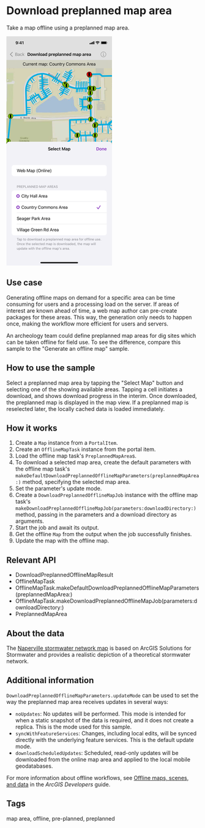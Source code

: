 # Download preplanned map area

Take a map offline using a preplanned map area.

![Screenshot of download preplanned map area sample](download-preplanned-map-area.png)

## Use case

Generating offline maps on demand for a specific area can be time consuming for users and a processing load on the server. If areas of interest are known ahead of time, a web map author can pre-create packages for these areas. This way, the generation only needs to happen once, making the workflow more efficient for users and servers.

An archeology team could define preplanned map areas for dig sites which can be taken offline for field use. To see the difference, compare this sample to the "Generate an offline map" sample.

## How to use the sample

Select a preplanned map area by tapping the "Select Map" button and selecting one of the showing available areas. Tapping a cell initiates a download, and shows download progress in the interim. Once downloaded, the preplanned map is displayed in the map view. If a preplanned map is reselected later, the locally cached data is loaded immediately.

## How it works

1. Create a `Map` instance from a `PortalItem`.
2. Create an `OfflineMapTask` instance from the portal item.
3. Load the offline map task's `PreplannedMapArea`s.
4. To download a selected map area, create the default parameters with the offline map task's `makeDefaultDownloadPreplannedOfflineMapParameters(preplannedMapArea:)` method, specifying the selected map area.
5. Set the parameter's update mode.
6. Create a `DownloadPreplannedOfflineMapJob` instance with the offline map task's `makeDownloadPreplannedOfflineMapJob(parameters:downloadDirectory:)` method, passing in the parameters and a download directory as arguments.
7. Start the job and await its output.
8. Get the offline `Map` from the output when the job successfully finishes.
9. Update the map with the offline map.

## Relevant API

* DownloadPreplannedOfflineMapResult
* OfflineMapTask
* OfflineMapTask.makeDefaultDownloadPreplannedOfflineMapParameters(preplannedMapArea:)
* OfflineMapTask.makeDownloadPreplannedOfflineMapJob(parameters:downloadDirectory:)
* PreplannedMapArea

## About the data

The [Naperville stormwater network map](https://www.arcgis.com/home/item.html?id=acc027394bc84c2fb04d1ed317aac674) is based on ArcGIS Solutions for Stormwater and provides a realistic depiction of a theoretical stormwater network.

## Additional information

`DownloadPreplannedOfflineMapParameters.updateMode` can be used to set the way the preplanned map area receives updates in several ways:

* `noUpdates`: No updates will be performed. This mode is intended for when a static snapshot of the data is required, and it does not create a replica. This is the mode used for this sample.
* `syncWithFeatureServices`: Changes, including local edits, will be synced directly with the underlying feature services. This is the default update mode.
* `downloadScheduledUpdates`: Scheduled, read-only updates will be downloaded from the online map area and applied to the local mobile geodatabases.

For more information about offline workflows, see [Offline maps, scenes, and data](https://developers.arcgis.com/ios/offline-maps-scenes-and-data/) in the *ArcGIS Developers* guide.

## Tags

map area, offline, pre-planned, preplanned